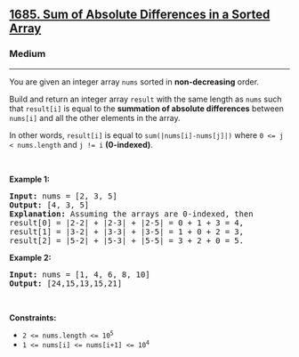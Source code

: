 <h2><a href="https://leetcode.com/problems/sum-of-absolute-differences-in-a-sorted-array">1685. Sum of Absolute Differences in a Sorted Array</a></h2><h3>Medium</h3><hr>

<p>You are given an integer array <code>nums</code> sorted in <strong>non-decreasing</strong> order.</p>

<p>Build and return an integer array <code>result</code> with the same length as <code>nums</code> such that <code>result[i]</code> is equal to the <strong>summation of absolute differences</strong> between <code>nums[i]</code> and all the other elements in the array.</p>

<p>In other words, <code>result[i]</code> is equal to <code>sum(|nums[i]-nums[j]|)</code> where <code>0 <= j < nums.length</code> and <code>j != i</code> <strong>(0-indexed)</strong>.</p>

<p>&nbsp;</p>
<p><strong class="example">Example 1:</strong></p>

<pre>
<strong>Input:</strong> nums = [2, 3, 5]
<strong>Output:</strong> [4, 3, 5]
<strong>Explanation:</strong> Assuming the arrays are 0-indexed, then
result[0] = |2-2| + |2-3| + |2-5| = 0 + 1 + 3 = 4,
result[1] = |3-2| + |3-3| + |3-5| = 1 + 0 + 2 = 3,
result[2] = |5-2| + |5-3| + |5-5| = 3 + 2 + 0 = 5.
</pre>

<p><strong class="example">Example 2:</strong></p>

<pre>
<strong>Input:</strong> nums = [1, 4, 6, 8, 10]
<strong>Output:</strong> [24,15,13,15,21]
</pre>

<p>&nbsp;</p>
<p><strong>Constraints:</strong></p>

<ul>
	<li><code>2 &lt;= nums.length &lt;= 10<sup>5</sup></code></li>
	<li><code>1 &lt;= nums[i] &lt;= nums[i+1] &lt;= 10<sup>4</sup></code></li>
</ul>
